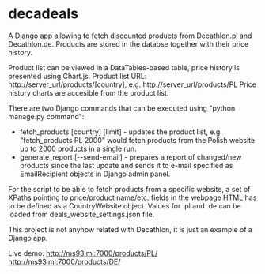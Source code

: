 # decadeals

A Django app allowing to fetch discounted products from Decathlon.pl and Decathlon.de.
Products are stored in the databse together with their price history.

Product list can be viewed in a DataTables-based table, price history is presented using Chart.js.
Product list URL: http://server_url/products/[country], e.g. http://server_url/products/PL
Price history charts are accesible from the product list.

There are two Django commands that can be executed using "python manage.py command":
* fetch_products [country] [limit] - updates the product list, e.g. "fetch_products PL 2000" would fetch products from the Polish website up to 2000 products in a single run.
* generate_report [--send-email] - prepares a report of changed/new products since the last update and sends it to e-mail specified as EmailRecipient objects in Django admin panel.

For the script to be able to fetch products from a specific website, a set of XPaths pointing to price/product name/etc. fields in the webpage HTML has to be defined as a CountryWebsite object. Values for .pl and .de can be loaded from deals_website_settings.json file.

This project is not anyhow related with Decathlon, it is just an example of a Django app.

Live demo: 
http://ms93.ml:7000/products/PL/
http://ms93.ml:7000/products/DE/
